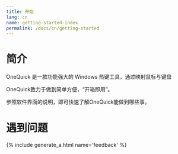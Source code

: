 ```yaml
---
title: 开始
lang: cn
name: getting-started-index
permalink: /docs/cn/getting-started
---
```


# 简介

OneQuick 是一款功能强大的 Windows 热键工具，通过映射鼠标与键盘

OneQuick致力于做到简单方便，“开箱即用”。

参照软件界面的说明，即可快速了解OneQuick能做到哪些事。


# 遇到问题

{% include generate_a.html name='feedback' %}